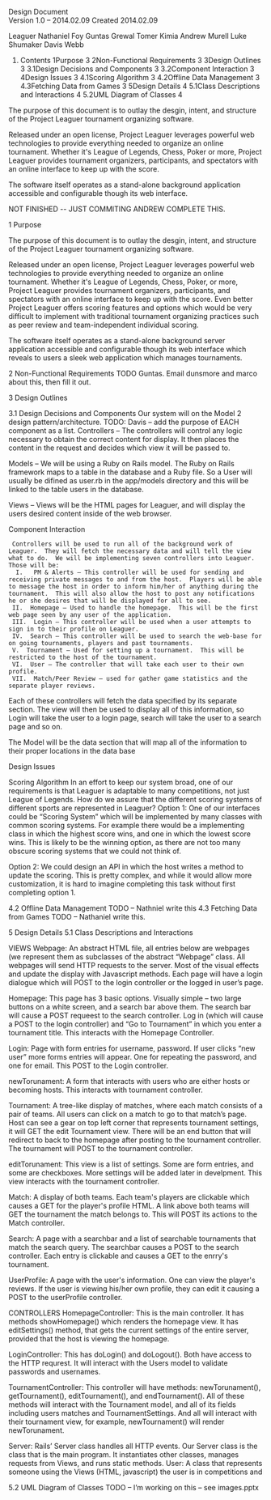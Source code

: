 Design Document  
Version 1.0 – 2014.02.09 
Created 2014.02.09 
 
Leaguer
Nathaniel Foy
Guntas Grewal
Tomer Kimia
Andrew Murell
Luke Shumaker
Davis Webb
 
1. Contents
1Purpose	3
2Non-Functional Requirements	3
3Design Outlines	3
3.1Design Decisions and Components	3
3.2Component Interaction	3
4Design Issues	3
4.1Scoring Algorithm	3
4.2Offline Data Management	3
4.3Fetching Data from Games	3
5Design Details	4
5.1Class Descriptions and Interactions	4
5.2UML Diagram of Classes	4

The purpose of this document is to outlay the desgin, intent, and structure of
the Project Leaguer tournament organizing software.

Released under an open license, Project Leaguer leverages powerful web
technologies to provide everything needed to organize an online tournament.
Whether it's League of Legends, Chess, Poker or more, Project Leaguer provides
tournament organizers, participants, and spectators with an online
interface to keep up with the score.

The software itself operates as a stand-alone background application
accessible and configurable though its web interface.

NOT FINISHED -- JUST COMMITING
ANDREW COMPLETE THIS.
 
1 Purpose

The purpose of this document is to outlay the desgin, intent, and structure of
the Project Leaguer tournament organizing software.

Released under an open license, Project Leaguer leverages powerful web
technologies to provide everything needed to organize an online tournament.
Whether it's League of Legends, Chess, Poker, or more, Project Leaguer provides
tournament organizers, participants, and spectators with an online
interface to keep up with the score. Even better Project Leaguer offers scoring 
features and options which would be very difficult to implement with traditional 
tournament organizing practices such as peer review and team-independent 
individual scoring.

The software itself operates as a stand-alone background server application
accessible and configurable though its web interface which reveals to users a 
sleek web application which manages tournaments.
 
2 Non-Functional Requirements
TODO Guntas. Email dunsmore and marco about this, then fill it out. 

3 Design Outlines 

3.1 Design Decisions and Components
Our system will on the Model 2 design pattern/architecture. TODO: Davis – add the purpose of EACH component as a list.
Controllers – The controllers will control any logic necessary to obtain the correct content for display.  It then places the content in the request and decides which view it will be passed to.

Models – We will be using a Ruby on Rails model.  The Ruby on Rails framework maps to a table in the database and a Ruby file.  So a User will usually be difined as user.rb in the app/models directory and this will be linked to the table users in the database.

Views – Views will be the HTML pages for Leaguer, and will display the users desired content inside of the web browser. 

Component Interaction

     Controllers will be used to run all of the background work of Leaguer.  They will fetch the necessary data and will tell the view what to do.  We will be implementing seven controllers into Leaguer.  Those will be:
	  I.   PM & Alerts – This controller will be used for sending and receiving private messages to and from the host.  Players will be able to message the host in order to inform him/her of anything during the tournament.  This will also allow the host to post any notifications he or she desires that will be displayed for all to see.
     II.  Homepage – Used to handle the homepage.  This will be the first web page seen by any user of the application.
     III.  Login – This controller will be used when a user attempts to sign in to their profile on Leaguer.
     IV.  Search – This controller will be used to search the web-base for on going tournaments, players and past tournaments.
	 V.  Tournament – Used for setting up a tournament.  This will be restricted to the host of the tournament.
     VI.  User – The controller that will take each user to their own profile.
     VII.  Match/Peer Review – used for gather game statistics and the separate player reviews.

Each of these controllers will fetch the data specified by its separate section.  The view will then be used to display all of this information, so Login will take the user to a login page, search will take the user to a search page and so on.

The Model will be the data section that will map all of the information to their proper locations in the data base

Design Issues
 
Scoring Algorithm
In an effort to keep our system broad, one of our requirements is that Leaguer is adaptable to many competitions, not just League of Legends. How do we assure that the different scoring systems of different sports are represented in Leaguer?
Option 1: One of our interfaces could be “Scoring System” which will be implemented by many classes with common scoring systems. For example there would be a implementing class in which the highest score wins, and one in which the lowest score wins. This is likely to be the winning option, as there are not too many obscure scoring systems that we could not think of. 

Option 2: We could design an API in which the host writes a method to update the scoring. This is pretty complex, and while it would allow more customization, it is hard to imagine completing this task without first completing option 1.

4.2 Offline Data Management
TODO – Nathniel write this
4.3 Fetching Data from Games
TODO – Nathaniel write this.

5 Design Details
5.1 Class Descriptions and Interactions

VIEWS
Webpage: An abstract HTML file, all entries below are webpages (we represent them as subclasses of the abstract “Webpage” class. All webpages will send HTTP requests to the server. Most of the visual effects and update the display with Javascript methods. Each page will have a login dialogue which will POST to the login controller or the logged in user’s page. 

Homepage: This page has 3 basic options. Visually simple – two large buttons on a white screen, and a search bar above them. The search bar will cause a POST requeest to the search controller. Log in (which will cause a POST to the login controller) and “Go to Tournament” in which you enter a tournament title. This interacts with the Homepage Controller.

Login: Page with form entries for username, password. If user clicks “new user” more forms entries will appear. One for repeating the password, and one for email. This POST to the Login controller.

newTorunament: A form that interacts with users who are either hosts or becoming hosts. This interacts with tournament controller.

Tournament: A tree-like display of matches, where each match consists of a pair of teams. All users can click on a match to go to that match’s page.  Host can see a gear on top left corner that represents tournament settings, it will GET the edit Tournament view. There will be an end button that will redirect to back to the homepage after posting to the tournament controller. The tournament will POST to the tournament controller.

editTorunament: This view is a list of settings. Some are form entries, and some are checkboxes. More settings will be added later in develpment. This view interacts with the tournament controller.

Match: A display of both teams. Each team's players are clickable which causes a GET for the player's profile HTML. A link above both teams will GET the tournament the match belongs to. This will POST its actions to the Match controller.

Search: A page with a searchbar and a list of searchable tournaments that match the search query. The searchbar causes a POST to the search controller. Each entry is clickable and causes a GET to the enrry's tournament.

UserProfile: A page with the user's information. One can view the player's reviews. If the user is viewing his/her own profile, they can edit it causing a POST to the userProfile controller.


CONTROLLERS
HomepageController: This is the main controller. It has methods showHomepage() which renders the homepage view. It has editSettings() method, that gets the current settings of the entire server, provided that the host is viewing the homepage. 

LoginController: This has doLogin() and doLogout(). Both have access to the HTTP requrest. It will interact with the Users model to validate passwords and usernames.

TournamentController: This controller will have methods: newTorunament(), getTournament(), editTournament(), and endTournament(). All of these methods will interact with the Tournament model, and all of its fields including users matches and TournamentSettings. And all will interact with their tournament view, for example, newTournament() will render newTorunament.




Server: Rails’ Server class handles all HTTP events. Our Server class is the class that is the main program. It instantiates other classes, manages requests from Views, and runs static methods.
User: A class that represents someone using the Views (HTML, javascript) the user is in competitions and 
		

5.2 UML Diagram of Classes
TODO – I’m working on this – see images.pptx
